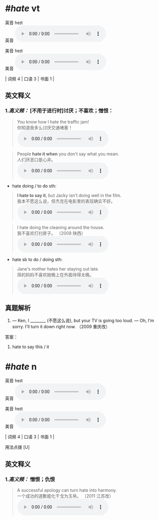 # ***\#hate*** vt
英音 heɪt  
英音
<audio src="./media/hate-B.aac" controls="controls"></audio>

美音 heɪt  
美音
<audio src="./media/hate.aac" controls="controls"></audio>



| 词频 4 | 口语 3 | 书面 1 |  

英文释义
---
### 1.*高义频：* **[不用于进行时]讨厌；不喜欢；憎恨：**  

 > You know how I hate the traffic jam!   
 > 你知道我多么讨厌交通堵塞！    
<audio src="./media/hate-1.aac" controls="controls"></audio>

 > People **hate it when** you don't say what you mean.  
 > 人们厌恶口是心非。    
<audio src="./media/hate-2.aac" controls="controls"></audio>

- hate doing / to do sth:

 > **I hate to say it**, but Jacky isn't doing well in the film.  
 > 我本不愿这么说，但杰克在电影里的表现确实不好。    
<audio src="./media/hate-3.aac" controls="controls"></audio>

 > I hate doing the cleaning around the house.   
 > 我不喜欢打扫房子。  （2008 陕西）  
<audio src="./media/hate-4.aac" controls="controls"></audio>

- hate sb to do / doing sth:

 > Jane's mother hates her staying out late.  
 > 简的妈妈不喜欢她晚上在外面待得太晚。    
<audio src="./media/Jane's mother hates her staying out late2_AAC.aac" controls="controls"></audio>


真题解析
---
1. — Ken, I ________ (不愿这么说), but your TV is going too loud.
— Oh, I'm sorry. I'll turn it down right now.   （2009 重庆改）  

答案：
1. hate to say this / it  

# ***\#hate*** n
英音 heɪt  
英音
<audio src="./media/hate-B.aac" controls="controls"></audio>

美音 heɪt  
美音
<audio src="./media/hate.aac" controls="controls"></audio>



| 词频 4 | 口语 3 | 书面 1 |  

用法点拨  [U]

英文释义
---
### 1.*高义频：* **憎恨；仇恨**  

 > A successful apology can turn hate into harmony.   
 > 一个成功的道歉能化干戈为玉帛。  （2011 江苏改）  
<audio src="./media/hate-7.aac" controls="controls"></audio>


